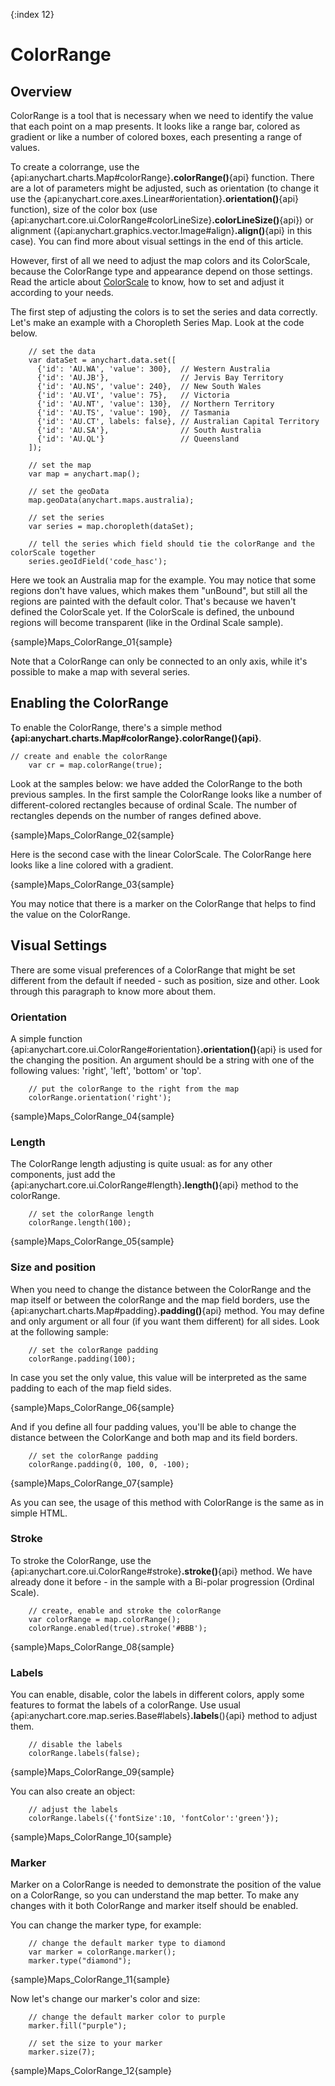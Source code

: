 {:index 12}
# ColorRange

## Overview
 
ColorRange is a tool that is necessary when we need to identify the value that each point on a map presents. It looks like a range bar, colored as gradient 
or like a number of colored boxes, each presenting a range of values.
 
To create a colorrange, use the {api:anychart.charts.Map#colorRange}**.colorRange()**{api} function. There are a lot of parameters might be adjusted, such as orientation 
(to change it use the {api:anychart.core.axes.Linear#orientation}**.orientation()**{api} function), size of the color box (use {api:anychart.core.ui.ColorRange#colorLineSize}**.colorLineSize()**{api}) or alignment ({api:anychart.graphics.vector.Image#align}**.align()**{api} in this case). You can find more about visual settings in the end of this article.

However, first of all we need to adjust the map colors and its ColorScale, because the ColorRange type and appearance depend on those settings. Read the article about [ColorScale](./Scales) to know, how to set and adjust it according to your needs.

The first step of adjusting the colors is to set the series and data correctly. Let's make an example with a Choropleth Series Map. Look at the code below.

```
	// set the data
	var dataSet = anychart.data.set([
      {'id': 'AU.WA', 'value': 300},  // Western Australia
      {'id': 'AU.JB'},                // Jervis Bay Territory
      {'id': 'AU.NS', 'value': 240},  // New South Wales
      {'id': 'AU.VI', 'value': 75},   // Victoria
      {'id': 'AU.NT', 'value': 130},  // Northern Territory
      {'id': 'AU.TS', 'value': 190},  // Tasmania
      {'id': 'AU.CT', labels: false}, // Australian Capital Territory
      {'id': 'AU.SA'},                // South Australia
      {'id': 'AU.QL'}                 // Queensland
    ]);
	
    // set the map
    var map = anychart.map();
	
	// set the geoData 
    map.geoData(anychart.maps.australia);
	
	// set the series
    var series = map.choropleth(dataSet);
	
	// tell the series which field should tie the colorRange and the colorScale together
    series.geoIdField('code_hasc');
```

Here we took an Australia map for the example. You may notice that some regions don't have values, which makes them "unBound", but still all the regions are painted with the default color. That's because we haven't defined the ColorScale yet. If the ColorScale is defined, the unbound regions will become transparent (like in the Ordinal Scale sample).

{sample}Maps\_ColorRange\_01{sample}

Note that a ColorRange can only be connected to an only axis, while it's possible to make a map with several series.
 
 
## Enabling the ColorRange

To enable the ColorRange, there's a simple method **{api:anychart.charts.Map#colorRange}.colorRange(){api}**.

```
// create and enable the colorRange
	var cr = map.colorRange(true);
```
	
Look at the samples below: we have added the ColorRange to the both previous samples. In the first sample the ColorRange looks like a number of different-colored rectangles because of ordinal Scale. The number of rectangles depends on the number of ranges defined above.

{sample}Maps\_ColorRange\_02{sample}

Here is the second case with the linear ColorScale. The ColorRange here looks like a line colored with a gradient.

{sample}Maps\_ColorRange\_03{sample}

You may notice that there is a marker on the ColorRange that helps to find the value on the ColorRange.
 

## Visual Settings

There are some visual preferences of a ColorRange that might be set different from the default if needed - such as position, size and other. Look through this paragraph to know more about them.

### Orientation

A simple function {api:anychart.core.ui.ColorRange#orientation}**.orientation()**{api} is used for the changing the position. An argument should be a string with one of the following values: 'right', 'left', 'bottom' or 'top'.

```
	// put the colorRange to the right from the map
	colorRange.orientation('right');
```

{sample}Maps\_ColorRange\_04{sample}

### Length

The ColorRange length adjusting is quite usual: as for any other components, just add the {api:anychart.core.ui.ColorRange#length}**.length()**{api} method to the colorRange.

```
	// set the colorRange length
	colorRange.length(100);
```

{sample}Maps\_ColorRange\_05{sample}

### Size and position

When you need to change the distance between the ColorRange and the map itself or between the colorRange and the map field borders, use the {api:anychart.charts.Map#padding}**.padding()**{api} method. 
You may define and only argument or all four (if you want them different) for all sides. Look at the following sample:

```
	// set the colorRange padding 
	colorRange.padding(100);
```

In case you set the only value, this value will be interpreted as the same padding to each of the map field sides.

{sample}Maps\_ColorRange\_06{sample}

And if you define all four padding values, you'll be able to change the distance between the ColorKange and both map and its field borders.

```
	// set the colorRange padding 
	colorRange.padding(0, 100, 0, -100);
```

{sample}Maps\_ColorRange\_07{sample}

As you can see, the usage of this method with ColorRange is the same as in simple HTML.

### Stroke 

To stroke the ColorRange, use the {api:anychart.core.ui.ColorRange#stroke}**.stroke()**{api} method. We have already done it before - in the sample with a Bi-polar progression (Ordinal Scale).

```
	// create, enable and stroke the colorRange
	var colorRange = map.colorRange();
	colorRange.enabled(true).stroke('#BBB');
```

{sample}Maps\_ColorRange\_08{sample}


### Labels

You can enable, disable, color the labels in different colors, apply some features to format the labels of a colorRange. Use usual {api:anychart.core.map.series.Base#labels}**.labels**(){api} method to adjust them.

```
	// disable the labels
	colorRange.labels(false);
```

{sample}Maps\_ColorRange\_09{sample}

You can also create an object:

```
	// adjust the labels
	colorRange.labels({'fontSize':10, 'fontColor':'green'});
```

{sample}Maps\_ColorRange\_10{sample}

### Marker

Marker on a ColorRange is needed to demonstrate the position of the value on a ColorRange, so you can understand the map better. To make any changes with it both ColorRange and marker itself should be enabled.

You can change the marker type, for example:

```
	// change the default marker type to diamond
    var marker = colorRange.marker();
    marker.type("diamond");
```

{sample}Maps\_ColorRange\_11{sample}

Now let's change our marker's color and size:

```
	// change the default marker color to purple
    marker.fill("purple");
	
	// set the size to your marker
    marker.size(7);
```

{sample}Maps\_ColorRange\_12{sample}